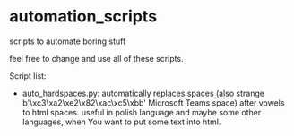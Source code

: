 # automation_scripts
scripts to automate boring stuff

feel free to change and use all of these scripts.

Script list:
- auto_hardspaces.py: automatically replaces spaces (also strange b'\xc3\xa2\xe2\x82\xac\xc5\xbb' Microsoft Teams space)
after vowels to html spaces. useful in polish language and maybe some other languages, when You want to put some text into html.
